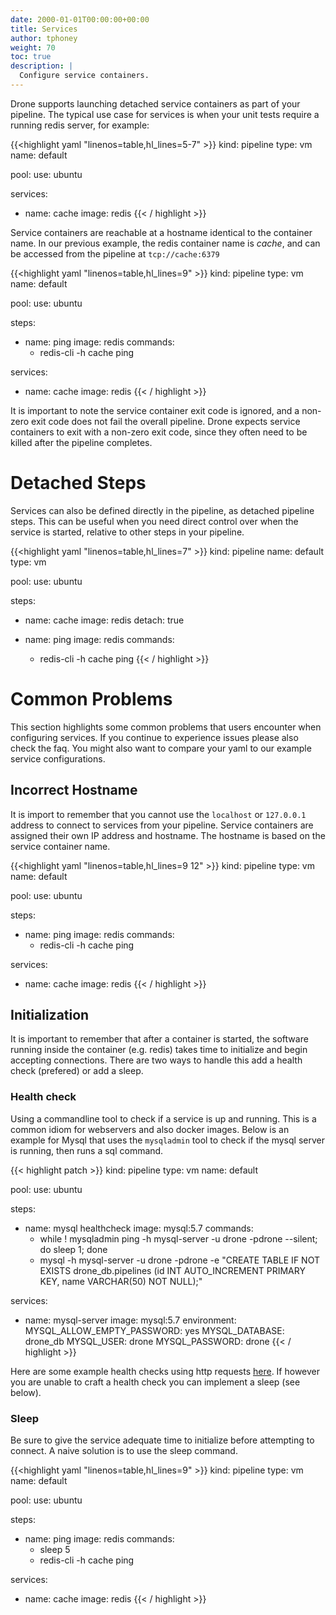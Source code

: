 ```yaml
---
date: 2000-01-01T00:00:00+00:00
title: Services
author: tphoney
weight: 70
toc: true
description: |
  Configure service containers.
---
```


Drone supports launching detached service containers as part of your pipeline. The typical use case for services is when your unit tests require a running redis server, for example:

{{<highlight yaml "linenos=table,hl_lines=5-7" >}}
kind: pipeline
type: vm
name: default

pool:
  use: ubuntu

services:
- name: cache
  image: redis
{{< / highlight >}}

Service containers are reachable at a hostname identical to the container name. In our previous example, the redis container name is _cache_, and can be accessed from the pipeline at `tcp://cache:6379`

{{<highlight yaml "linenos=table,hl_lines=9" >}}
kind: pipeline
type: vm
name: default

pool:
  use: ubuntu

steps:
- name: ping
  image: redis
  commands:
  - redis-cli -h cache ping

services:
- name: cache
  image: redis
{{< / highlight >}}

It is important to note the service container exit code is ignored, and a non-zero exit code does not fail the overall pipeline. Drone expects service containers to exit with a non-zero exit code, since they often need to be killed after the pipeline completes.

# Detached Steps

Services can also be defined directly in the pipeline, as detached pipeline steps. This can be useful when you need direct control over when the service is started, relative to other steps in your pipeline.

{{<highlight yaml "linenos=table,hl_lines=7" >}}
kind: pipeline
name: default
type: vm

pool:
  use: ubuntu

steps:
- name: cache
  image: redis
  detach: true

- name: ping
  image: redis
  commands:
  - redis-cli -h cache ping
{{< / highlight >}}

# Common Problems

This section highlights some common problems that users encounter when configuring services. If you continue to experience issues please also check the faq. You might also want to compare your yaml to our example service configurations.

## Incorrect Hostname

It is import to remember that you cannot use the `localhost` or `127.0.0.1` address to connect to services from your pipeline. Service containers are assigned their own IP address and hostname. The hostname is based on the service container name.

{{<highlight yaml "linenos=table,hl_lines=9 12" >}}
kind: pipeline
type: vm
name: default

pool:
  use: ubuntu

steps:
  - name: ping
    image: redis
    commands:
    - redis-cli -h cache ping

services:
  - name: cache
    image: redis
{{< / highlight >}}

## Initialization

It is important to remember that after a container is started, the software running inside the container (e.g. redis) takes time to initialize and begin accepting connections. There are two ways to handle this add a health check (prefered) or add a sleep.

### Health check

Using a commandline tool to check if a service is up and running. This is a common idiom for webservers and also docker images. Below is an example for Mysql that uses the `mysqladmin` tool to check if the mysql server is running, then runs a sql command. 

{{< highlight patch >}}
kind: pipeline
type: vm
name: default

pool:
  use: ubuntu

steps:
  - name: mysql healthcheck
    image: mysql:5.7
    commands:
      - while ! mysqladmin ping -h mysql-server -u drone -pdrone --silent; do sleep 1; done
      - mysql -h mysql-server -u drone -pdrone -e "CREATE TABLE IF NOT EXISTS drone_db.pipelines (id INT AUTO_INCREMENT PRIMARY KEY, name VARCHAR(50) NOT NULL);"

services:
  - name: mysql-server
    image: mysql:5.7
    environment:
      MYSQL_ALLOW_EMPTY_PASSWORD: yes
      MYSQL_DATABASE: drone_db
      MYSQL_USER: drone
      MYSQL_PASSWORD: drone
{{< / highlight >}}

Here are some example health checks using http requests [here](https://healthchecks.io/docs/bash/). If however you are unable to craft a health check you can implement a sleep (see below).

### Sleep

Be sure to give the service adequate time to initialize before attempting to connect. A naive solution is to use the sleep command.

{{<highlight yaml "linenos=table,hl_lines=9" >}}
kind: pipeline
type: vm
name: default

pool:
  use: ubuntu

steps:
  - name: ping
    image: redis
    commands:
    - sleep 5
    - redis-cli -h cache ping

services:
  - name: cache
    image: redis
{{< / highlight >}}
